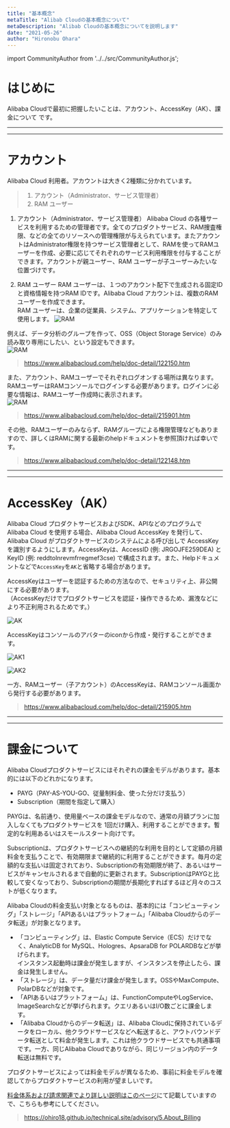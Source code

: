```yaml
---
title: "基本概念"
metaTitle: "Alibab Cloudの基本概念について"
metaDescription: "Alibab Cloudの基本概念についてを説明します"
date: "2021-05-26"
author: "Hironobu Ohara"
---
```


import CommunityAuthor from '../../src/CommunityAuthor.js';

# はじめに

Alibaba Cloudで最初に把握したいことは、アカウント、AccessKey（AK）、課金について です。   


---
---
# アカウント
Alibaba Cloud 利用者。アカウントは大きく2種類に分かれています。

> 1. アカウント（Administrator、サービス管理者）
> 2. RAM ユーザー

1. アカウント（Administrator、サービス管理者）
Alibaba Cloud の各種サービスを利用するための管理者です。全てのプロダクトサービス、RAM捜査権限、などの全てのリソースへの管理権限が与えられています。またアカウントはAdministrator権限を持つサービス管理者として、RAMを使ってRAMユーザーを作成、必要に応じてそれぞれのサービス利用権限を付与することができます。アカウントが親ユーザー、RAM ユーザーが子ユーザーみたいな位置づけです。

2. RAM ユーザー
RAM ユーザーは、１つのアカウント配下で生成される固定IDと資格情報を持つRAM IDです。Alibaba Cloud アカウントは、複数のRAM ユーザーを作成できます。     
RAM ユーザーは、企業の従業員、システム、アプリケーションを特定して使用します。
![RAM](https://raw.githubusercontent.com/sbcloud/help/master/content/advisory/images/1.3.2.png "RAM")

例えば、データ分析のグループを作って、OSS（Object Storage Service）のみ読み取り専用にしたい、という設定もできます。   
![RAM](https://raw.githubusercontent.com/sbcloud/help/master/content/advisory/images/1.3.3.png "RAM")
> https://www.alibabacloud.com/help/doc-detail/122150.htm

また、アカウント、RAMユーザーでそれぞれログオンする場所は異なります。RAMユーザーはRAMコンソールでログインする必要があります。ログインに必要な情報は、RAMユーザー作成時に表示されます。    
![RAM](https://raw.githubusercontent.com/sbcloud/help/master/content/advisory/images/1.3.1.png "RAM")
> https://www.alibabacloud.com/help/doc-detail/215901.htm


その他、RAMユーザーのみならず、RAMグループによる権限管理などもありますので、詳しくはRAMに関する最新のhelpドキュメントを参照頂ければ幸いです。   
> https://www.alibabacloud.com/help/doc-detail/122148.htm


---
---
# AccessKey（AK）
Alibaba Cloud プロダクトサービスおよびSDK、APIなどのプログラムで Alibaba Cloud を使用する場合、Alibaba Cloud AccessKey を発行して、Alibaba Cloud がプロダクトサービスのシステムによる呼び出しで AccessKey を識別するようにします。AccessKeyは、AccessID (例: JRGOJFE259DEA) とKeyID (例: reddtolnrevmfrregmef3cse) で構成されます。また、Helpドキュメントなどで`AccessKey`を`AK`と省略する場合があります。    

AccessKeyはユーザーを認証するための方法なので、セキュリティ上、非公開にする必要があります。     
（AccessKeyだけでプロダクトサービスを認証・操作できるため、漏洩などにより不正利用されるためです。）    


![AK](https://raw.githubusercontent.com/sbcloud/help/master/content/advisory/images/1.2.1.png "AK")

AccessKeyはコンソールのアバターのiconから作成・発行することができます。   

![AK1](https://raw.githubusercontent.com/sbcloud/help/master/content/advisory/images/1.2.2.png "AK1")

![AK2](https://raw.githubusercontent.com/sbcloud/help/master/content/advisory/images/1.2.3.png "AK2")

一方、RAMユーザー（子アカウント）のAccessKeyは、RAMコンソール画面から発行する必要があります。    
> https://www.alibabacloud.com/help/doc-detail/215905.htm


---
---

# 課金について
Alibaba Cloudプロダクトサービスにはそれぞれの課金モデルがあります。基本的には以下のどれかになります。   

* PAYG（PAY-AS-YOU-GO、従量制料金、使った分だけ支払う）
* Subscription（期間を指定して購入）

PAYGは、名前通り、使用量ベースの課金モデルなので、通常の月額プランに加入しなくてもプロダクトサービスを 1回だけ購入、利用することができます。暫定的な利用あるいはスモールスタート向けです。    

Subscriptionは、プロダクトサービスへの継続的な利用を目的として定額の月額料金を支払うことで、有効期限まで継続的に利用することができます。毎月の定額的な支払いは固定されており、Subscriptionの有効期限が終了、あるいはサービスがキャンセルされるまで自動的に更新されます。SubscriptionはPAYGと比較して安くなっており、Subscriptionの期間が長期化すればするほど月々のコストが低くなります。     


Alibaba Cloudの料金支払い対象となるものは、基本的には「コンピューティング」「ストレージ」「APIあるいはプラットフォーム」「Alibaba Cloudからのデータ転送」が対象となります。    

* 「コンピューティング」は、Elastic Compute Service（ECS）だけでなく、AnalyticDB for MySQL、Hologres、ApsaraDB for POLARDBなどが挙げられます。    
インスタンス起動時は課金が発生しますが、インスタンスを停止したら、課金は発生しません。    
* 「ストレージ」は、データ量だけ課金が発生します。OSSやMaxCompute、PolarDBなどが対象です。    
* 「APIあるいはプラットフォーム」は、FunctionComputeやLogService、ImageSearchなどが挙げられます。クエリあるいはI/O数ごとに課金します。   
* 「Alibaba Cloudからのデータ転送」は、Alibaba Cloudに保持されているデータをローカル、他クラウドサービスなどへ転送すると、アウトバウンドデータ転送として料金が発生します。これは他クラウドサービスでも共通事項です。一方、同じAlibaba Cloudでありながら、同じリージョン内のデータ転送は無料です。    

プロダクトサービスによっては料金モデルが異なるため、事前に料金モデルを確認してからプロダクトサービスの利用が望ましいです。

[料金体系および請求関連でより詳しい説明はこのページ](https://ohiro18.github.io/technical.site/advisory/5.About_Billing)にて記載していますので、こちらも参考にしてください。
> https://ohiro18.github.io/technical.site/advisory/5.About_Billing


<CommunityAuthor 
    author="Hironobu Ohara"
    self_introduction = "2019年にAlibaba Cloudを担当。Databaseや収集、分散処理、ETL、検索、分析、機械学習基盤の構築、運用等を経て、現在分散系をメインとしたビッグデータとデータベースを得意・専門とするデータエンジニア。 AlibabaCloud MVP。"
    imageUrl="https://avatars.githubusercontent.com/u/47152180?s=400&u=ed7d182ce541f6f0d83c54b7265136a375b24ad2&v=4"
    githubUrl="https://github.com/ohiro18"
/>




